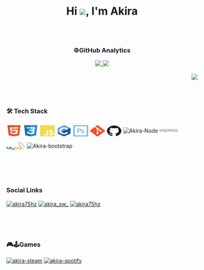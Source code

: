 <h1 align="center">Hi <img src="https://raw.githubusercontent.com/kaueMarques/kaueMarques/master/hi.gif" width="30px">, I'm Akira</h1>

<br><br>
<h3 align="center">⚙️GitHub Analytics</h3>
<div align="center">
  <a href="https://github.com/AkiraM0ri">
    <img height="150em" src="https://github-readme-stats.vercel.app/api?username=AkiraM0ri&count_private=true&include_all_commits=true&show_icons=true&theme=dracula&hide_border=false&show_owner=true"/>
    <img height="150em" src="https://github-readme-stats.vercel.app/api/top-langs/?username=AkiraM0ri&theme=dracula&hide_border=false&&layout=compact"/>
  </a>
  <br><br>
</div>
 <img align="right" src="http://static1.squarespace.com/static/53da8a0fe4b0d5d5360f89d8/t/56159e0ae4b0f890085c4759/1444257295062/?format=1500w" heigth="190">

##

<br><br>

<h3 align="left">🛠  Tech Stack</h3>
<p align="left">
  <img align="center" alt="Akira-HTML" height="30" width="40" src="https://raw.githubusercontent.com/devicons/devicon/master/icons/html5/html5-original.svg">
  <img align="center" alt="Akira-CSS" height="30" width="40" src="https://raw.githubusercontent.com/devicons/devicon/master/icons/css3/css3-original.svg">
  <img align="center" alt="Akira-Js" height="30" width="40" src="https://raw.githubusercontent.com/devicons/devicon/master/icons/javascript/javascript-plain.svg">
  <img align="center" alt="Akira-c" height="30" width="40"  src="https://raw.githubusercontent.com/devicons/devicon/master/icons/c/c-original.svg"/>
  <img align="center" alt="Akira-PS" height="30" width="40" src="https://raw.githubusercontent.com/devicons/devicon/master/icons/photoshop/photoshop-line.svg">
  <img align="center" alt="Akira-git" height="30" width="40" src="https://raw.githubusercontent.com/devicons/devicon/master/icons/git/git-original.svg">
  <img align="center" alt="Akira-github" height="30" width="40" src="https://raw.githubusercontent.com/devicons/devicon/master/icons/github/github-original.svg">
  <img align="center" alt="Akira-Node" height="40" width="50" src="https://cdn.jsdelivr.net/gh/devicons/devicon/icons/nodejs/nodejs-original.svg">
  <img align="center" alt="Akira-Express" height="40" width="50"  src="https://raw.githubusercontent.com/devicons/devicon/master/icons/express/express-original-wordmark.svg">
  <img align="center" alt="Akira-SQL" height="40" width="50"  src="https://raw.githubusercontent.com/devicons/devicon/master/icons/mysql/mysql-original-wordmark.svg">
  <img align="center" alt="Akira-bootstrap" height="40" width="40"  src="[https://raw.githubusercontent.com/devicons/devicon/master/icons/mysql/mysql-original-wordmark.svg](https://cdn.jsdelivr.net/gh/devicons/devicon/icons/bootstrap/bootstrap-original.svg)">
</p>
 


##

<br><br>

<h3 align="left"> Social Links</h3>
<p align="left">
  <a href="https://twitter.com/akira75hz" target="blank"><img align="center" src="https://img.shields.io/badge/Twitter-1DA1F2?style=for-the-badge&logo=twitter&logoColor=white" alt="akira75hz"/></a>
  <a href="https://instagram.com/akira_sw_" target="blank"><img align="center" src="https://img.shields.io/badge/Instagram-E4405F?style=for-the-badge&logo=instagram&logoColor=white" alt="akira_sw_"/></a>
  <a href=https://discord.com" target=" target="sblank"><img align="center" src="https://img.shields.io/badge/Discord-7289DA?style=for-the-badge&logo=discord&logoColor=white" alt="akira75hz"/></a>
</p>

##
<br><br>

<h3 align="left">🎮🕹Games</h3>
<a href="https://steamcommunity.com/id/AkiraHD" target="blank"><img align="center" src="https://img.shields.io/badge/Steam-000000?style=for-the-badge&logo=steam&logoColor=white" alt="akira-steam"/></a>
<a href="https://open.spotify.com/playlist/4Uh1gSbly83cn8w0ZSL3Tr?si=d2d1a17bef494d1c" target="blank"><img align="center" src="https://img.shields.io/badge/Spotify-1ED760?&style=for-the-badge&logo=spotify&logoColor=white" alt="akira-spotify"/></a>
<br><br>
